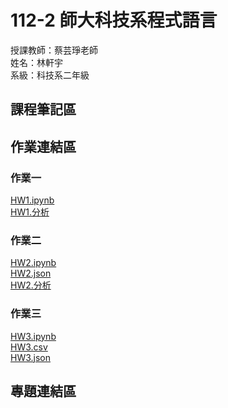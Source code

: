 # 112-2 師大科技系程式語言<br>
授課教師：蔡芸琤老師<br>
姓名：林軒宇<br>
系級：科技系二年級<br>
## 課程筆記區
## 作業連結區
### 作業一
[HW1.ipynb](https://github.com/ethanlin1126/PL/blob/main/HW1.ipynb)<br>
[HW1.分析](https://github.com/ethanlin1126/PL/blob/main/HW1_%E5%88%86%E6%9E%90.pdf)
### 作業二
[HW2.ipynb](https://github.com/ethanlin1126/PL/blob/main/HW2.ipynb)<br>
[HW2.json](https://github.com/ethanlin1126/PL/blob/main/app_rankings.json)<br>
[HW2.分析](https://github.com/ethanlin1126/PL/blob/main/HW2%E5%88%86%E6%9E%90.pdf)
### 作業三
[HW3.ipynb]()<br>
[HW3.csv]()<br>
[HW3.json]()<br>
## 專題連結區
